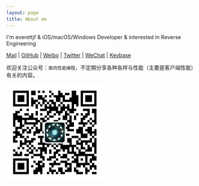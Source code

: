 ```yaml
---
layout: page
title: About me 
---
```


I'm everettjf & iOS/macOS/Windows Developer & interested in Reverse Engineering


[Mail](mailto:everettjf@live.com) | [GitHub](https://github.com/everettjf) | [Weibo](https://weibo.com/everettjf) | [Twitter](https://twitter.com/everettjf) | [WeChat](/media/15147337546386.jpg) | [Keybase](https://keybase.io/everettjf)


欢迎关注公众号：`面向性能编程`，不定期分享各种各样与性能（主要是客户端性能）有关的内容。

![wechathead](/media/wechathead.jpg)

